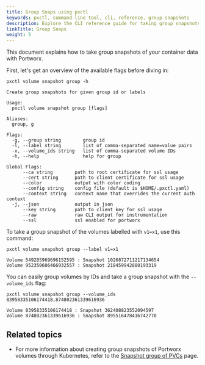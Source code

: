 ```yaml
---
title: Group Snaps using pxctl
keywords: pxctl, command-line tool, cli, reference, group snapshots 
description: Explore the CLI reference guide for taking group snapshots of container data volumes using Portworx. Try it today!
linkTitle: Group Snaps
weight: 5
---
```


This document explains how to take group snapshots of your container data with Portworx.

First, let's get an overview of the available flags before diving in:

```text
pxctl volume snapshot group -h
```

```output
Create group snapshots for given group id or labels

Usage:
  pxctl volume snapshot group [flags]

Aliases:
  group, g

Flags:
  -g, --group string        group id
  -l, --label string        list of comma-separated name=value pairs
  -v, --volume_ids string   list of comma-separated volume IDs
  -h, --help                help for group

Global Flags:
      --ca string        path to root certificate for ssl usage
      --cert string      path to client certificate for ssl usage
      --color            output with color coding
      --config string    config file (default is $HOME/.pxctl.yaml)
      --context string   context name that overrides the current auth context
  -j, --json             output in json
      --key string       path to client key for ssl usage
      --raw              raw CLI output for instrumentation
      --ssl              ssl enabled for portworx
```

To take a group snapshot of the volumes labelled with `v1=x1`, use this command:

```text
pxctl volume snapshot group --label v1=x1
```

```output
Volume 549285969696152595 : Snapshot 1026872711217134654
Volume 952350606466932557 : Snapshot 218459942880193319
```

You can easily group volumes by IDs and take a group snapshot with the `--volume_ids` flag:

```text
pxctl volume snapshot group --volume_ids 83958335106174418,874802361339616936
```

```output
Volume 83958335106174418 : Snapshot 362408823552094597
Volume 874802361339616936 : Snapshot 895516478416742770
```

## Related topics

* For more information about creating group snapshots of Portworx volumes through Kubernetes, refer to the [Snapshot group of PVCs](/portworx-install-with-kubernetes/storage-operations/create-snapshots/on-demand/snaps-group/) page.
